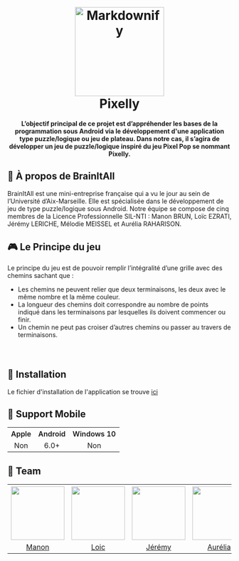 <h1 align="center">
  <br>
  <a href="https://image.ibb.co/dsTEPH/Miniature.png"><img src="https://image.ibb.co/dsTEPH/Miniature.png" alt="Markdownify" width="200"></a>
  <br>
  Pixelly
  <br>
</h1>

<p align="center"><b>L’objectif principal de ce projet est d’appréhender les bases de la programmation sous Android via le
développement d&#39;une application type puzzle/logique ou jeu de plateau. Dans notre cas, il s’agira de
  développer un jeu de puzzle/logique inspiré du jeu Pixel Pop se nommant Pixelly.</b></p>

<h2>💼 À propos de BrainItAll</h2>

BrainItAll est une mini-entreprise française qui a vu le jour au sein de l’Université d’Aix-Marseille. Elle est spécialisée dans le développement de jeu de type puzzle/logique sous Android. Notre équipe se compose de cinq membres de la Licence Professionnelle SIL-NTI : Manon BRUN, Loïc EZRATI, Jérémy LERICHE, Mélodie MEISSEL et Aurélia RAHARISON.

<h2>🎮 Le Principe du jeu</h2>
<p>Le principe du jeu est de pouvoir remplir l’intégralité d’une grille avec des chemins sachant que :</p>
<ul>
<li>Les chemins ne peuvent relier que deux terminaisons, les deux avec le même nombre et la
  même couleur.</li>
<li>La longueur des chemins doit correspondre au nombre de points indiqué dans les
terminaisons par lesquelles ils doivent commencer ou finir.</li>
  <li>Un chemin ne peut pas croiser d’autres chemins ou passer au travers de terminaisons.</li>
 </ul>
<h1 align="center"> <img rc="https://i.ibb.co/km3nvdH/68747470733a2f2f696d6167652e70726e747363722e636f6d2f696d6167652f76725432626d6b3352504b6d695634326d61746934672e706e67.png"></h1>
    
<h2>💾 Installation</h2>
Le fichier d'installation de l'application se trouve <a href="https://github.com/Jeje2201/Pixelly/raw/master/Documents/applicationfinal/release/Pixelly.apk">ici</a>

<h2>📱 Support Mobile</h2>
<table>
  <tr>
    <th><span style="font-weight:600">Apple</span></th>
    <th><span style="font-weight:600">Android</span></th>
    <th><span style="font-weight:600">Windows 10</span></th>
  </tr>
  <tr>
    <td align="center">Non</td>
    <td align="center">6.0+</td>
    <td align="center">Non</td>
  </tr>
</table>

## 💛 Team
<table>
  <tr>
    <th><img src="https://avatars3.githubusercontent.com/u/38455237?s=400&v=4"  width="120px" height="120px" /></th>
    <th><img src="https://avatars3.githubusercontent.com/u/38454882?s=400&v=4"  width="120px" height="120px" /></th>
    <th><img src="https://avatars3.githubusercontent.com/u/19387127?s=460&v=4"  width="120px" height="120px" /></th>
    <th><img src="https://avatars2.githubusercontent.com/u/38455395?s=400&v=4"  width="120px" height="120px" /></th>
    <th><img src="https://avatars0.githubusercontent.com/u/38455141?s=460&v=4"  width="120px" height="120px" /></th>
  </tr>
  <tr>
    <td align="center"> <a href="https://github.com/Yukito13">Manon</a></td>
    <td align="center"> <a href="https://github.com/lofit13">Loic</a></td>
    <td align="center"> <a href="https://github.com/Jeje2201">Jérémy</a></td>
    <td align="center"> <a href="https://github.com/aureliaR">Aurélia</a></td>
    <td align="center"> <a href="https://github.com/smittina">Mélodie</a></td>
  </tr>
</table>

